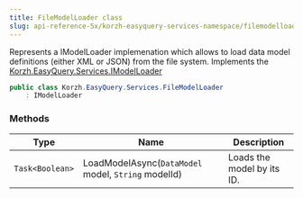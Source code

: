 ```yaml
---
title: FileModelLoader class
slug: api-reference-5x/korzh-easyquery-services-namespace/filemodelloader-class
---
```


Represents a IModelLoader implemenation  which allows to load data model definitions (either XML or JSON) from the file system.  Implements the [Korzh.EasyQuery.Services.IModelLoader](//easyquery/docs/api-reference-5x/korzh-easyquery-services-namespace/imodelloader-interface)
```csharp
public class Korzh.EasyQuery.Services.FileModelLoader
    : IModelLoader

```

### Methods

| Type | Name | Description | 
| --- | --- | --- | 
| `Task<Boolean>` | LoadModelAsync(`DataModel` model, `String` modelId) | Loads the model by its ID. |
